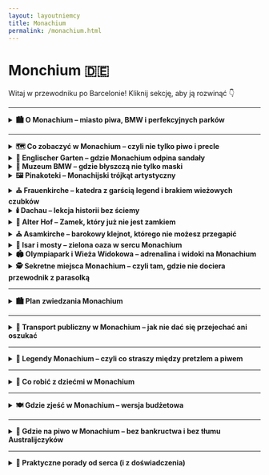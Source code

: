 ```yaml
---
layout: layoutniemcy
title: Monachium
permalink: /monachium.html
---
```


# Monchium 🇩🇪 

Witaj w przewodniku po Barcelonie! Kliknij sekcję, aby ją rozwinąć 👇


---

<details>
  <summary><strong>🏙️ O Monachium – miasto piwa, BMW i perfekcyjnych parków</strong></summary>

  <p>Monachium (czyli München, jeśli chcesz brzmieć jak lokals) to elegancka stolica Bawarii – miasto, które potrafi łączyć tradycję Oktoberfestu z technologiczną przyszłością. Tutaj możesz wpaść na ludzi w skórzanych spodniach, którzy w jednej ręce trzymają kufel piwa, a w drugiej... iPhone’a Pro Max. Stylowe, dostatnie i zaskakująco zielone – to Niemcy w wersji premium.</p>

  <p>Znajdziesz tu wszystko: barokowe pałace, futurystyczne muzea, ogrody angielskie, no i Berghain dla grzecznych – czyli <em>reszta Niemiec patrzy z zazdrością</em>. Ale uwaga: tanio to już było. Za kawę możesz zapłacić więcej niż za bilet do Berlina.</p>

  <h3>🛬 Jak się dostać do Monachium?</h3>

  <p><strong>✈️ Samolotem:</strong> Główne lotnisko to <strong>Flughafen München (MUC)</strong>, czyli Międzynarodowy Port Lotniczy im. Franza Josefa Straussa. Duży, nowoczesny, z automatami do precli. Z lotniska do centrum dostaniesz się pociągiem S-Bahn (linie S1 lub S8) w ok. 40–45 minut. Bilet – ok. 13 euro, ale za widok krów po drodze bezcenne.</p>
  
  <p><strong>✈️ Alternatywne lotniska (jeśli kochasz przygody):</strong><br>
  - <strong>Memmingen (FMM)</strong> – tanie linie (czyt. Ryanair). Oficjalnie „Monachium-West”, ale to jakby mówić, że Radom to Warszawa. Dojazd autobusem ok. 1,5–2h. Idealne, jeśli lubisz logistyczne wyzwania.<br>
  - <strong>Nürnberg (NUE)</strong> – bardziej dla desperatów niż strategów, ale pociągiem dojedziesz w 1,5h. </p>
  
  <p><strong>🚄 Pociągiem:</strong> Deutsche Bahn do Monachium z Berlina, Pragi, Wiednia, Zurychu i nawet z Warszawy. Dworzec główny (Hauptbahnhof) jest ogromny, pełen ludzi, fast foodów i klimatu lat 90.</p>
  
  <p><strong>🚗 Samochodem:</strong> Autostrady są świetne – a w Monachium niepotrzebnie, bo korki i ceny parkingów przypominają o sensie transportu publicznego.</p>

  <h3>🏡 Życie w Monachium</h3>

  <p><strong>💰 Koszty:</strong> Jedno z najdroższych miast w Niemczech. Nawet psy mają tam więcej na koncie niż przeciętny turysta. Kawalerka za 1500 euro? Jasne. Ale za to masz dostęp do kultury, Alp i najlepszego piwa na świecie.</p>

  <p><strong>🌳 Styl życia:</strong> Monachijczycy są aktywni, eleganccy i zrelaksowani. Rano joga w parku, potem espresso, potem rowerem do pracy. Niedziela? Leżenie na trawie nad rzeką Isar lub spacer po Englischer Garten – z opcją opalania topless, bo... Niemcy.</p>

  <p><strong>🧠 Edukacja i technologia:</strong> Monachium to centrum innowacji. BMW, Siemens, Allianz – czyli jeśli nie studiujesz, to pewnie coś projektujesz. Tu nawet przedszkola mają kod QR.</p>

  <p><strong>🍻 Społeczność:</strong> Przyjaźni, ale z dystansem. Niemcy z południa mają swoje tempo i styl. Na Oktoberfest poznasz ich z zupełnie innej strony – nagle wszyscy są Twoimi najlepszymi kumplami.</p>
</details>



---

<details>
  <summary><strong>🗺️ Co zobaczyć w Monachium – czyli nie tylko piwo i precle</strong></summary>

 <details>
  <summary><strong>🏰 Marienplatz – czyli centrum wszystkiego, co monachijskie</strong></summary>

  <p>Oto serce Monachium, bijące codziennie jak dzwony w ratuszu. <strong>Marienplatz</strong> to plac, na którym każdy turysta staje, robi zdjęcie, mówi „ooo” i potem nie wie, w którą stronę pójść dalej. Ale spokojnie – jesteś we właściwym miejscu.</p>

  <p>W centrum placu stoi <strong>Kolumna Maryjna</strong>, czyli Mariensäule. Postawiona w 1638 roku na cześć tego, że miasto nie zostało zrównane z ziemią. Miły gest – dziś możesz tu zjeść precla, robiąc sobie selfie z Marią w tle. I nikt Cię za to nie osądzi.</p>

  <p>Największy bajer? <strong>Neues Rathaus</strong> – Nowy Ratusz. Gotycki pałac biurokracji z wieżą, z której codziennie o 11:00, 12:00 (i latem też o 17:00) rusza słynny <strong>Glockenspiel</strong>. Co to? Taki kukiełkowy spektakl z dzwonami i figurkami tańczącymi na chwałę Bawarii. Trochę jak teatrzyk dla dorosłych, tylko bez dialogów. Ludzie patrzą, kręcą głowami, a potem klaszczą, bo wypada.</p>

  <p>W okolicy Marienplatz znajdziesz absolutnie wszystko: sklepy z pamiątkami, knajpy z pretensjami, panów grających na wiolonczeli i turystów w klapkach w listopadzie. Jeśli się zgubisz – wracaj tu. To turystyczny GPS Monachium.</p>

  <p><strong>📍 Współrzędne:</strong> 48.1374° N, 11.5755° E</p>
  <p><strong>🚇 Dojazd:</strong> U-Bahn U3 lub U6, stacja „Marienplatz” (no kto by się spodziewał!)</p>
  <p><strong>💸 Bilety:</strong> Bezpłatnie – za oglądanie ratusza jeszcze nie każą płacić, ale kto wie, co przyniesie przyszłość</p>
</details>

    
   <details>
  <summary><strong>🏛️ Pałac Nymphenburg – bajka dla dorosłych (i dzieci też, jak się nie nudzą)</strong></summary>

  <p>Jeśli kiedykolwiek pomyślałeś „a może by tak zamieszkać w pałacu?”, to po wizycie tutaj zmienisz zdanie. <strong>Pałac Nymphenburg</strong> to <u>barokowy gigant</u>, którego nie da się przeoczyć – chyba że przyszedłeś tu tylko na piknik.</p>

  <p>Wybudowany w XVII wieku jako letnia rezydencja dla bawarskich władców, wygląda jak elegancka odpowiedź na pytanie: „co zrobić, jak masz za dużo pieniędzy i zero umiaru?”. Wnętrza? Złoto, freski, lustra większe niż twoje ego po trzecim piwie. Do tego <strong>Galeria Piękności</strong> – tak, serio – czyli kolekcja portretów kobiet uznanych za ładne przez króla Ludwika I. Subtelne, prawda?</p>

  <p>Ale najlepsze jest to, co na zewnątrz: <strong>ogrody pałacowe</strong>. Rozległe, zadbane, pełne alejek, kanałów, rzeźb i... kaczek z osobowością. Można spacerować godzinami i udawać, że się zgubiło – choć tak naprawdę chcesz tylko uniknąć wyjścia do świata bez marmurowych schodów.</p>

  <p>Dla fanów ciekawostek: na terenie znajduje się także <strong>Muzeum Powozów</strong> (tak, są tu karocy więcej niż ludzi na TikToku) i osobny pałacyk kąpielowy, bo najwyraźniej łazienka wewnątrz pałacu to był za mały luksus.</p>

  <p><strong>📍 Współrzędne:</strong> 48.1586° N, 11.5021° E</p>
  <p><strong>🚇 Dojazd:</strong> Tramwaj nr 17, przystanek „Schloss Nymphenburg”</p>
  <p><strong>💸 Bilety:</strong> Około 8 € (w sezonie), można też kupić bilet łączony z innymi pałacykami i muzeami – jak już wchodzisz w arystokrację, to na całego.</p>
</details>

    
    <details>
  <summary><strong>🍺 Hofbräuhaus – piwny Watykan Bawarii</strong></summary>

  <p>Monachium ma wiele zabytków, ale <strong>Hofbräuhaus</strong> to <u>świątynia ołtarza piwnego</u>. Założona w XVI wieku przez bawarskiego księcia, który uznał, że nie będzie pił importowanego piwa jak jakiś plebejusz. Od tamtej pory lało się tu złoto – w sensie: piwo, nie sztabki.</p>

  <p>W środku: długie, drewniane stoły, które pamiętają więcej toastów niż średni barman w sobotę. Surowy wystrój, kelnerki w dirndlach, orkiestra dęta grająca „Ein Prosit” po raz pięćsetny i turyści, którzy myślą, że litr piwa to mało. Spoiler: to nie jest mało.</p>

  <p>Menu? Klasyka: <strong>kiełbasy, golonka, precle wielkości koła ratunkowego</strong>. Obsługa? Zdolna do obsłużenia batalionu spragnionych w mniej niż kwadrans – szacun. Ceny? Turystyczne, ale za klimat dopłacasz w emocjach.</p>

  <p>Jeśli przychodzisz tu z intencją „tylko popatrzeć” – powodzenia. Atmosfera wciąga jak wir w kuflu. Jeśli siadasz z lokalsami – <u>nie zajmuj zarezerwowanego stołu</u>, jeśli nie chcesz poznać niemieckiego słowa „irytacja” w praktyce.</p>

  <p><strong>📍 Współrzędne:</strong> 48.1374° N, 11.5806° E</p>
  <p><strong>🚇 Dojazd:</strong> U-Bahn: linie U3/U6, stacja Marienplatz</p>
  <p><strong>🕒 Godziny otwarcia:</strong> Codziennie od 11:00 do północy</p>
  <p><strong>ℹ️ Pro tip:</strong> Chcesz usiąść? Przyjdź wcześniej albo bądź bezczelnie miły. W Hofbräuhaus obowiązuje zasada „kto pierwszy, ten siedzi”.</p>
</details>

    
   <details>
  <summary><strong>🌳 Englischer Garten – gdzie Monachium odpina sandały</strong></summary>

  <p>Niech Cię nie zmyli nazwa – <strong>Englischer Garten</strong> nie ma nic wspólnego z królową, deszczem ani herbatą o piątej. To jeden z największych miejskich parków w Europie, większy niż Central Park. Tak, Niemcy musieli mieć większy.</p>

  <p>Na miejscu: kilometrami ciągnące się alejki, trawniki do leżenia jak żaba na słońcu, jezioro z kaczkami (czasem mądrzejszymi niż niektórzy turyści) i oczywiście – <strong>piwne ogródki</strong>. Bo jak spacerować, to z kuflem.</p>

  <p>Najbardziej absurdalny hit? <strong>Surfing na rzece Eisbach</strong>. Tak, w środku Monachium, w rzece, na fali. Surferzy w piankach, gapie w szortach, wszyscy zachwyceni. A Ty zastanawiasz się, czy też nie spróbować... ale potem zamawiasz precla.</p>

  <p>Jeśli jesteś fanem nudy – idź do Chińskiej Wieży. Jeśli nie – zrób sobie piknik, udawaj, że czytasz książkę, a tak naprawdę obserwuj ludzi, psy i rowery z koszykiem. Tutejsze tempo życia to „powolne z przekąską”.</p>

  <p><strong>📍 Współrzędne:</strong> 48.1590° N, 11.6033° E</p>
  <p><strong>🚇 Dojazd:</strong> U-Bahn: linie U3/U6, stacje Giselastraße lub Universität</p>
  <p><strong>🕒 Godziny otwarcia:</strong> Całą dobę. Tak, można legalnie iść na nocny spacer z piwem. Witamy w Monachium.</p>
  <p><strong>ℹ️ Pro tip:</strong> Jeśli zobaczysz kogoś nagiego opalającego się na trawie – nie panikuj. To po prostu <em>Freikörperkultur</em>, czyli niemiecki sposób na „mam to gdzieś”.</p>
</details>

    
   <details>
  <summary><strong>🚗 Muzeum BMW – gdzie błyszczą nie tylko maski</strong></summary>

  <p>Masz prawo jazdy? Nie szkodzi. W <strong>Muzeum BMW</strong> można się zachwycić motoryzacją nawet bez znajomości różnicy między sprzęgłem a kierunkowskazem (którego i tak nikt nie używa).</p>

  <p>To nie jest typowe muzeum z zakurzonymi eksponatami – tu lśni każda śrubka. Stylowy beton, światło jak w spa dla samochodów i pojazdy, które wyglądają jakby właśnie zjechały z czerwonego dywanu... znaczy, z toru testowego.</p>

  <p>Od klasycznych modeli z lat 30., przez motocykle, po koncepcyjne potworki przyszłości, które przypominają bardziej UFO niż auto. Jeśli kiedykolwiek pomyślałeś „ta bryka to mój styl życia” – jesteś we właściwym miejscu.</p>

  <p>Do tego interaktywne ekrany, dźwięki silników i coś, czego nie znajdziesz w folderach turystycznych – ludzie robiący sobie selfie z kołami większymi od ich marzeń mieszkaniowych.</p>

  <p><strong>📍 Współrzędne:</strong> 48.1767° N, 11.5591° E</p>
  <p><strong>🚇 Dojazd:</strong> U-Bahn U3 – stacja Olympiazentrum (5 minut spacerem i gotowe!)</p>
  <p><strong>🕒 Godziny otwarcia:</strong> Wtorek–niedziela 10:00–18:00, poniedziałek zamknięte – samochody też muszą odpocząć</p>
  <p><strong>💰 Bilety:</strong> Dorośli ok. 10€, dzieci i studenci zniżka. Pakiety łączone z BMW Welt i fabryką dostępne, jeśli nie boisz się technologii z bliska.</p>
  <p><strong>ℹ️ Pro tip:</strong> Nie musisz być fanem marki – wystarczy, że lubisz rzeczy, które błyszczą i robią „vroom”.</p>
</details>

    
   <details>
  <summary><strong>🖼️ Pinakoteki – Monachijski trójkąt artystyczny</strong></summary>

  <p>Pinakoteka to nie nazwa leku, tylko trzy potężne muzea, które przypominają, że Niemcy potrafią nie tylko robić piwo i silniki, ale też sztukę (taką do oglądania, nie do picia).</p>

  <ul>
    <li><strong>📜 Alte Pinakothek</strong> – czyli „stara pinakoteka”. Tu królują mistrzowie: Dürer, Rembrandt, Rubens. Jeśli lubisz obrazy, gdzie nikt się nie uśmiecha, a wszyscy noszą peleryny – bingo!</li>
    <li><strong>🎨 Neue Pinakothek</strong> – „nowa”, choć i tak starsza niż niejedna babcia. Klimt, Van Gogh, Monet. Idealna, jeśli lubisz, gdy kolory się rozlewają, a drzewa wyglądają jak z halucynacji po nadmiarze białej kiełbasy.</li>
    <li><strong>🧪 Pinakothek der Moderne</strong> – czyli wersja „wow, ale dziwnie”. Sztuka współczesna, design, architektura, a czasem coś, co wygląda jak zepsuta pralka, ale jest dziełem sztuki. Nie pytaj – chłonij.</li>
  </ul>

  <p><strong>📍 Współrzędne:</strong> 48.1485° N, 11.5729° E (wszystkie są w tym samym rejonie, idealne do spaceru)</p>
  <p><strong>🚇 Dojazd:</strong> Tramwaj 27, przystanek „Pinakotheken” albo spacer z centrum (bo warto poczuć się jak intelektualista w ruchu)</p>
  <p><strong>🕒 Godziny otwarcia:</strong> Wtorek–niedziela 10:00–18:00, czwartki dłużej (bo artyści też bywają nocnymi markami)</p>
  <p><strong>💰 Bilety:</strong> Ok. 7€ za muzeum, ale w niedziele wszystkie za 1€. Tak, serio. Cała sztuka za jedno euro – cud większy niż Mona Lisa z uśmiechem.</p>
  <p><strong>ℹ️ Tip dla niedzielnych turystów:</strong> Wpadnij rano – w kolejce spotkasz połowę Monachium i wszystkich studentów sztuki w promieniu 100 km.</p>
</details>

    
   <details>
  <summary><strong>⛪ Frauenkirche – katedra z garścią legend i brakiem wieżowych czubków</strong></summary>

  <p>📍 Współrzędne: 48.1386° N, 11.5736° E</p>

  <p>Monachijska Frauenkirche to coś więcej niż kościół – to symbol miasta i ulubione tło do selfie z pretensjonalną miną. Ma dwie ogromne wieże, które kończą się... kulkami. Tak, nie iglicami, nie krzyżami – kulkami. Architekt uznał, że jak już robi coś wielkiego, to może być trochę dziwnie.</p>

  <p>W środku: gotyk, cisza i przyjemna ilość chłodu – idealna przerwa od upału lub monachijskiej przebodźcowanej codzienności. Znajdziesz tu też <strong>„stopę diabła”</strong> – ślad w podłodze, który ponoć zostawił sam Belzebub. Bo kto nie chce mieć własnego odcisku buta w świątyni?</p>

  <p><strong>🚇 Dojazd:</strong> S-Bahn lub U-Bahn do Marienplatz, potem 5 minut pieszo. Nie da się nie zauważyć – serio, widać z pół miasta.</p>

  <p><strong>🎫 Wstęp:</strong> Gratis, bo duchowość powinna być za darmo. Ale za wejście na wieżę trzeba czasem zapłacić – i zmierzyć się ze schodami lub tłumem.</p>

  <p><strong>📸 Pro tip:</strong> Widok z góry to klasyka – dachy Monachium, Alpy w tle i wewnętrzne „wow”. Ale uwaga: pogoda decyduje, czy wieża jest otwarta. Jak pada – zostaje Ci widok z Google.</p>
</details>

    
   <details>
  <summary><strong>🕯️ Dachau – lekcja historii bez ściemy</strong></summary>

  <p>📍 Współrzędne: 48.2686° N, 11.4663° E</p>

  <p>Dachau to nie jest atrakcja. To miejsce, które wbija człowieka w ziemię, bez względu na to, jak dobry miał dzień. Pierwszy obóz koncentracyjny w Niemczech, wzór dla innych (niestety), uruchomiony już w 1933 roku. Aż do 1945 – produkcja cierpienia na przemysłową skalę. Nie trzeba znać wszystkich faktów, żeby poczuć ciężar miejsca. On sam się narzuca.</p>

  <p>Na terenie obozu znajdują się baraki, krematorium, cele karne i miejsce pamięci. Są też wystawy, które nie zostawiają miejsca na iluzje – brutalnie, konkretnie, bez eufemizmów. Zwiedzanie nie kończy się na kliknięciu „Lubię to”. Kończy się milczeniem.</p>

  <p><strong>🎧 Audio guide:</strong> Dostępny w wielu językach, w tym po polsku. Weź go. Nie dla wygody, ale dlatego, że przewodnik prowadzi z odpowiednim szacunkiem. Samodzielne zwiedzanie też możliwe, ale trudno poskładać to wszystko bez kontekstu.</p>

  <p><strong>⏰ Godziny:</strong> Codziennie od 9:00 do 17:00 (ostatnie wejście 16:15). Zamknięte 24 grudnia. Bo nawet najciemniejsze miejsca potrzebują dnia ciszy.</p>

  <p><strong>🎫 Wstęp:</strong> Darmowy. Ale koszt emocjonalny – wysoki. I dobrze, tak powinno być.</p>

  <p><strong>🚆 Jak dojechać:</strong> Z dworca głównego w Monachium (Hauptbahnhof) pociągiem S2 do stacji Dachau (kierunek Petershausen), a potem autobus 726 do „KZ-Gedenkstätte Dachau”. Całość zajmuje ok. 45 minut – wystarczająco długo, by się przygotować mentalnie.</p>

  <p><strong>❗ Wskazówka:</strong> Nie planuj potem zwiedzania ogródków piwnych. Dachau zostaje w głowie na dłużej. I dobrze – niech zostanie.</p>
</details>

<details>
  <summary><strong>🏰 Alter Hof – Zamek, który już nie jest zamkiem</strong></summary>
  
  <p>📍 Współrzędne: 48.1375° N, 11.5777° E</p>
  <p>Alter Hof to jeden z tych niemieckich zabytków, które niekoniecznie przyciągają tłumy turystów, ale mają w sobie coś, co sprawia, że warto tu zajrzeć. Nie jest to ogromny zamek z wieżami i fosami, o jakich marzy każdy średniowieczny fan – to raczej dawny dwór książąt bawarskich. Mimo że obecnie pełni funkcję muzeum i biur, jego historia sięga aż XIII wieku, kiedy to książę Bawarii, Ludwig II, zbudował go jako swoją siedzibę.</p>
  <p>Wchodząc do Alter Hof, cofamy się w czasie do średniowiecza, gdzie życie toczyło się wolniej, a władza siedziała na tych samych, co dzisiaj, ulicach Monachium. Choć zamek nie zachował się w pierwotnej formie, wnętrza i dziedzińce wciąż opowiadają historię Bawarii i jej dynastii Wittelsbach. Niewielu turystów dociera tutaj, co sprawia, że jest to idealne miejsce na spokojny spacer i oderwanie się od zgiełku głównych atrakcji.</p>
  <p>Warto tu przyjść nie tylko po to, by zobaczyć stare mury, ale także by poczuć atmosferę tego miejsca, zwłaszcza jeśli interesujesz się historią Bawarii. W Alter Hof znajdziesz także ciekawe wystawy i informacje o przeszłości Monachium oraz o dynastii Wittelsbach, która odgrywała kluczową rolę w historii tej części Niemiec.</p>
  <p>Jeśli chcesz poczuć się jak średniowieczny książę (choć raczej nie bezpośrednio, bo książęta Bawarii nie rozdawali za darmo majątków), Alter Hof to doskonała okazja, by poczuć atmosferę dawnej Bawarii, która do dziś jest jednym z filarów kultury tego regionu.</p>
</details>

<details>
  <summary><strong>⛪ Asamkirche – barokowy klejnot, którego nie możesz przegapić</strong></summary>
  
  <p>📍 Współrzędne: 48.1391° N, 11.5778° E</p>
  <p>Asamkirche to jedna z tych atrakcji, które potrafią dosłownie zapierać dech w piersiach. Ta niewielka, barokowa świątynia, zbudowana w XVIII wieku przez braci Asam, to prawdziwy festiwal dla oczu, pełen złota, marmuru i finezyjnych detali. Choć z zewnątrz kościół nie wydaje się szczególnie imponujący, to po wejściu do środka od razu widać, dlaczego Asamkirche jest uznawana za jedną z najpiękniejszych barokowych świątyń w Niemczech.</p>
  <p>Kościół, który pierwotnie miał być prywatną kaplicą rodziny Asam, szybko stał się popularnym punktem na mapie turystycznej Monachium. Co ciekawe, to miejsce jest pełne niespodzianek: każdy detal, od ołtarza po sufit, jest starannie zaplanowany, by zrobić wrażenie. W szczególności imponuje fresk na suficie, który przedstawia „Świętą Trójcę” – to prawdziwe dzieło sztuki, które daje wrażenie, że niebo zstępuje na ziemię.</p>
  <p>Chociaż Asamkirche nie jest dużą budowlą, to jakość jej detali sprawia, że nie można się tu nudzić. Z każdym krokiem odkrywasz nowe elementy, jak rzeźby, freski, bogato zdobione kolumny i ornamenty, które razem tworzą niesamowitą atmosferę. To kościół, w którym można się zatrzymać i naprawdę poczuć się częścią historii – nawet jeśli nie jesteś religijny, sztuka i emocje, jakie tu czuć, są absolutnie niezapomniane.</p>
  <p>Asamkirche to miejsce, które jest zarówno spokojną oazą w sercu Monachium, jak i prawdziwą perłą baroku. Niezależnie od tego, czy interesujesz się sztuką, historią, czy po prostu chcesz zobaczyć coś, co zaskoczy Cię na każdym kroku – to miejsce jest zdecydowanie warte uwagi. A przy tym, ponieważ nie jest tak popularne jak inne zabytki w Monachium, znajdziesz tu trochę więcej ciszy i spokoju, by w pełni docenić piękno tego niezwykłego kościoła.</p>
</details>

<details>
  <summary><strong>🌊 Isar i mosty – zielona oaza w sercu Monachium</strong></summary>

  <p>📍 Współrzędne: 48.1351° N, 11.5811° E (rzeka Isar w centrum Monachium)</p>
  
  <p>Isar to nie tylko rzeka – to serce Monachium, które bije w rytm spacerów, biegania i letnich kąpieli. Jej brzeg jest jak naturalny salon miasta, pełen zieleni, plaż i mostów, które łączą różne części Monachium w malowniczy sposób. Rzeka przebiega przez miasto jak wielka arteria, zapraszając do odkrywania różnych zakątków, zarówno tych turystycznych, jak i mniej znanych.</p>

  <p>Mosty na Isarze to swoisty symbol miasta. Wzdłuż rzeki znajdziesz zarówno te klasyczne, stare mosty, jak i nowoczesne konstrukcje, które łączą tradycję z nowoczesnością. Przykładem jest Most Karla, który wyróżnia się swoją elegancją i widokiem na piękne, zielone tereny. Jest to jedno z tych miejsc, które idealnie nadaje się na romantyczny spacer. Jeśli masz ochotę na trochę więcej przygody, mosty prowadzą również do różnych plaż wzdłuż Isary, gdzie możesz poczuć się jak prawdziwy mieszkaniec Monachium i wziąć udział w „wodnej rewolucji” – lokalne kąpieliska są popularne, a temperatura wody w lecie to idealne ukojenie.</p>

  <p>Nie brakuje tu także szlaków pieszych i rowerowych, które prowadzą przez mosty i tereny wzdłuż Isary. Będziesz miał okazję podziwiać zmieniające się krajobrazy – od miejskich scenerii z pięknymi widokami na pałac Nymphenburg, po dzikie obszary nad rzeką, pełne dzikich ptaków i miejscowych rowerzystów. Mosty takie jak Most Ludwiga czy Most Isarbrücke są popularnymi punktami, z których roztacza się przepiękny widok na miasto, rzekę i pobliskie tereny rekreacyjne. Chcesz poczuć się jak prawdziwy Monachijczyk? Weź rower i ruszaj wzdłuż brzegu – niezależnie od pory dnia, zawsze znajdziesz tu coś ciekawego.</p>

  <p>Isar to także miejsce, które ma swoją specyficzną atmosferę. W okolicy mostów możesz spotkać joggerów, rowerzystów, a także grupy przyjaciół relaksujących się na trawie. Latem, rzeka zamienia się w naturalne centrum rekreacyjne – mieszkańcy korzystają z kąpielisk i plaż, a nad wodą można spotkać piknikujących, czytających książki, a nawet grających w siatkówkę plażową. Dla turystów, Isar to przede wszystkim idealne miejsce na odpoczynek od zgiełku miasta i chwila relaksu w samym sercu Monachium.</p>

  <p>Na koniec, warto dodać, że mosty nad Isarą to nie tylko architektoniczne cudeńka, ale także punkty, które pozwalają uchwycić wspaniałe widoki na miasto, szczególnie przy zachodzie słońca. Warto zatrzymać się na chwilę, by zobaczyć, jak światła miasta odbijają się w wodach rzeki. I choć nie jest to atrakcja turystyczna w tradycyjnym sensie, nie ma nic bardziej relaksującego i „monachijskiego” niż chwila spędzona nad Isarą.</p>
</details>

<details>
  <summary><strong>🏟️ Olympiapark i Wieża Widokowa – adrenalina i widoki na Monachium</strong></summary>

  <p>📍 Współrzędne: 48.1731° N, 11.5592° E (Olympiapark)</p>

  <p>Olympiapark to nie tylko miejsce, gdzie odbywały się letnie igrzyska olimpijskie w 1972 roku – to także kompleks, który dziś przyciąga mieszkańców Monachium i turystów z całego świata. Park łączy sport, rekreację i kulturę w jednym, oferując coś dla każdego – od spacerów po trawie, przez oglądanie koncertów, aż po podziwianie miasta z samej góry. Tak, jeśli szukasz miejsca, które pozwoli Ci poczuć się jak lokalny sportowiec (albo przynajmniej jak turysta z widokiem na całe Monachium), Olympiapark jest strzałem w dziesiątkę.</p>

  <p>Park otoczony jest pięknymi jeziorami, po których możesz popływać, oraz rozległymi terenami zielonymi – idealnymi na piknik lub relaks. Jest tu także ogromny stadion olimpijski, który można zwiedzać, a czasami odbywają się tu koncerty i wydarzenia, które przyciągają tłumy. Ale wisienką na torcie jest zdecydowanie **Wieża Widokowa Olympiapark** (Olympiaturm). Wchodząc na nią, wchodzi się na szczyt Monachium – dosłownie i w przenośni. Wieża ma wysokość 291 metrów i z jej szczytu roztacza się jeden z najlepszych widoków na miasto, Alpy, a w słoneczne dni nawet na okolice na odległość 50 km.</p>

  <p>Wjazd na wieżę to trochę jak podróż do nieba, tylko bez potrzeby paszportu. Możesz podziwiać zarówno panoramę Monachium, jak i zobaczyć, jak zmienia się miasto – z historycznego centrum po nowoczesne dzielnice. Na górze znajduje się także restauracja, w której możesz napić się kawy, zjeść coś lekkiego i cieszyć się widokiem. Warto też dodać, że wieża jest popularnym miejscem na fotografowanie, zwłaszcza o zachodzie słońca, kiedy niebo zaczyna mienić się na czerwono i pomarańczowo. Kto nie zrobił zdjęcia z tej wieży, jakby w ogóle nie był w Monachium.</p>

  <p>Jeśli nie jesteś fanem wspinania się po schodach, nic się nie martw – wjazd windą to szybka opcja, która zaoszczędzi Ci energii na podziwianie widoków. A jeśli pogoda nie dopisuje, możesz zrelaksować się w jednym z pobliskich sklepów, kawiarni lub odwiedzić muzeum, które znajduje się w samym kompleksie. Całość tworzy idealne połączenie rekreacji, historii i nowoczesności, dając Ci poczucie, że odkrywasz Monachium z zupełnie nowej perspektywy.</p>

  <p>Olympiapark to także świetne miejsce na aktywności, takie jak jazda na rowerze, bieganie, czy korzystanie z miejsc do ćwiczeń na świeżym powietrzu. Możesz też spróbować swoich sił na ściance wspinaczkowej, która znajduje się w obrębie parku. Mówiąc krótko: w Olympiaparku nuda nie ma prawa zaistnieć.</p>

  <p><strong>Praktyczna porada:</strong> Jeśli planujesz odwiedzić Olympiapark, pamiętaj, że w sezonie letnim może być sporo turystów, zwłaszcza w weekendy. Więc jeśli chcesz uniknąć tłumów i poczuć się jak prawdziwy lokalny, spróbuj przyjść rano w tygodniu. A potem odpocznij na trawie, jak prawdziwy Monachijczyk!</p>
</details>


   
<details>
  <summary><strong>🕵️ Sekretne miejsca Monachium – czyli tam, gdzie nie dociera przewodnik z parasolką</strong></summary>

  <ul>
    <li><strong>🕳️ Podziemna rzeka pod Stachusem</strong> <em>(48.1392° N, 11.5611° E)</em> – Karlplatz (Stachus) to nie tylko fontanna i centrum chaosu, ale też miejsce, pod którym płynie rzeka. Tak, miasto ma swoją własną „ukrytą Wenecję”, tylko że z betonem i rurami. Niewidoczna, ale jak wiesz, że tam jest – czujesz się lepiej.</li>

    <li><strong>🌉 Most Wittelsbachów z ukrytym widokiem</strong> <em>(48.1259° N, 11.5655° E)</em> – niby zwykły most nad Izarą, ale jak zejdziesz schodkami na bok, trafisz do dzikiego zakątka z widokiem na rzekę, drzewa i brak ludzi. Idealne miejsce, jeśli potrzebujesz 10 minut ciszy i egzystencjalnych pytań.</li>

    <li><strong>🐑 Owce w mieście</strong> <em>(48.1523° N, 11.5407° E – Olympiapark)</em> – czasem w Olympiapark pojawia się stado owiec. Żywe, beczące i kompletnie nieświadome, że są częścią niemieckiej strategii ekologicznego koszenia trawy. Zero maszyn, tylko owcze samozaparcie. Dzieci zachwycone, dorośli zdezorientowani.</li>

    <li><strong>🧱 Czerwony bunkier przy Rosenheimer Straße</strong> <em>(48.1252° N, 11.5983° E)</em> – poniemiecki bunkier schowany wśród nowoczesnych budynków, pomalowany na rudo-czerwono. Kiedyś schron, dziś czasem wystawy lub... nic. Po prostu stoi i udaje, że jest modnym loftem.</li>

    <li><strong>🔔 Ukryty dzwon na Sendlinger Tor</strong> <em>(48.1311° N, 11.5675° E)</em> – mały dzwon wmurowany w ścianę średniowiecznej bramy. Legenda mówi, że bije tylko wtedy, gdy Monachium przestaje narzekać na ceny wynajmu. Czyli nigdy. Ale warto go zobaczyć – dla sportu.</li>

    <li><strong>🎨 Mini-galeria w tunelu pod Theresienwiese</strong> <em>(48.1313° N, 11.5468° E)</em> – przejście dla pieszych, które wygląda jak zapomniane metro, ale ściany zdobią lokalne murale i hasła o życiu. Niektóre głębokie, inne głęboko dziwne. Ale w sumie – sztuka jest wszędzie, jeśli nie patrzysz pod nogi.</li>
  </ul>

  <p><strong>ℹ️ Pro tip:</strong> Sekretne miejsca w Monachium często nie mają szyldów ani biletów – trzeba po prostu iść, gapić się, zastanawiać, czy to na pewno to... i potem się uśmiechnąć, że tak.</p>
</details>


</details>

</details>
      
---
<details>
  <summary><strong>🏙️ Plan zwiedzania Monachium</strong></summary>
  
 <details>
  <summary><strong>🏙️ Plan zwiedzania Monachium - Dzień 1: Historia, tradycja i sztuka</strong></summary>
  
  <h3>1. Marienplatz – serce miasta</h3>
  <p>Rozpocznij dzień od <strong>Marienplatz</strong>, głównego placu Monachium. To doskonałe miejsce, żeby poczuć atmosferę miasta, zwrócić uwagę na imponujący <strong>Ratusz</strong> i być świadkiem "Glockenspiel" – pokazów zegarowych. Jeśli uda Ci się tu trafić o pełnej godzinie, nie możesz przegapić tej tradycji. Po zobaczeniu najważniejszych zabytków na placu, udaj się w stronę <strong>Frauenkirche</strong>.</p>

  <h3>2. Frauenkirche – Bawarska perła gotyku</h3>
  <p>Z Marienplatz to tylko kilka minut spaceru do <strong>Frauenkirche</strong>, jednej z najważniejszych katedr Monachium. Zajrzyj do środka, by podziwiać gotyckie wnętrze, a następnie, jeśli czujesz się na siłach, wejdź na wieżę, skąd roztacza się wspaniały widok na miasto.</p>

  <h3>3. Hofbräuhaus – piwna tradycja w pełnej krasie</h3>
  <p>Po duchowym przeżyciu warto dać odpocząć nogom i wybrać się na piwo do <strong>Hofbräuhaus</strong>. To miejsce to absolutna ikona bawarskiego stylu życia, serwująca piwo i tradycyjne jedzenie. Spędź tu chwilę, odpocznij, a przy okazji zasmakuj w typowej bawarskiej kuchni – no, chyba że nie przepadasz za pretzlami, to może i czas na zmianę gustu.</p>

  <h3>4. Viktualienmarkt – raj dla smakoszy</h3>
  <p>Kilka kroków od Hofbräuhaus znajduje się <strong>Viktualienmarkt</strong>, tętniący życiem rynek, na którym znajdziesz wszystko – od świeżych owoców po lokalne specjały. To doskonałe miejsce na szybki lunch, zakupy z regionalnymi produktami, albo po prostu na rozkoszowanie się atmosferą tego rynku.</p>

  <h3>5. Englischer Garten – odpoczynek w zieleni</h3>
  <p>Po intensywnym zwiedzaniu udaj się do <strong>Englischer Garten</strong> – jednego z największych miejskich parków na świecie. To doskonałe miejsce na relaksujący spacer. Warto przejść się do <strong>Chińskiej Wieży</strong> i napić się piwa, bo to doskonała okazja na zakończenie dnia w prawdziwie monachijskim stylu.</p>
</details>

<details>
  <summary><strong>🏙️ Plan zwiedzania Monachium - Dzień 2: Kultura, nowoczesność i historia</strong></summary>
  
  <h3>1. Pałac Nymphenburg – barokowe piękno</h3>
  <p>W drugi dzień warto zacząć od wizyty w <strong>Pałacu Nymphenburg</strong>. Pałac jest oddalony trochę od centrum, ale wciąż łatwy do osiągnięcia transportem publicznym. Zajrzyj do ogrodów i pałacowych komnat, które są świetnym przykładem barokowej architektury. To także miejsce, gdzie możesz poczuć się jak arystokrata – tylko bez tych wszystkich problemów z dziedziczeniem majątku.</p>

  <h3>2. Muzeum BMW – dla miłośników motoryzacji</h3>
  <p>Z Pałacu Nymphenburg masz niedaleko do <strong>Muzeum BMW</strong>, które z pewnością przypadnie do gustu każdemu fanowi motoryzacji. W muzeum znajdziesz eksponaty, które opowiadają historię jednej z najbardziej znanych niemieckich marek samochodowych. A jeśli nie przepadasz za autami, możesz po prostu podziwiać design wystawionych pojazdów – bo to jak małe dzieła sztuki na kołach.</p>

  <h3>3. Olympiapark – historyczne miejsce ZIO</h3>
  <p>Po muzeum wybierz się do <strong>Olympiapark</strong>, który był areną ZIO 1972. Park to miejsce pełne aktywności, a także świetny punkt widokowy z wieży olimpijskiej. Z tego miejsca rozciąga się widok na Monachium, a także Alpy, które widać przy ładnej pogodzie. Jeśli masz ochotę, wejdź na wieżę i poczuj się jak prawdziwy olimpijczyk.</p>

  <h3>4. Pinakoteki – dla miłośników sztuki</h3>
  <p>Kolejnym krokiem jest <strong>Pinakoteka</strong>, gdzie znajduje się zbiór dzieł sztuki z różnych okresów historycznych. Możesz tu podziwiać obrazy takich mistrzów jak Rembrandt, Rubens czy Van Gogh. Dla miłośników sztuki to prawdziwa uczta dla oczu, a jeśli nie czujesz się artystycznie zainspirowany, zawsze możesz zapytać o najbliższą kawiarnię.</p>

  <h3>5. Hofgarten – relaks w sercu Monachium</h3>
  <p>Na zakończenie dnia udaj się do <strong>Hofgarten</strong>, pięknego ogrodu przy Residenz. To idealne miejsce na spokojny spacer i odpoczynek. Po całym dniu zwiedzania warto na chwilę zatrzymać się, odprężyć i dać odpocząć stopom.</p>
</details>
</details>


---

<details>
  <summary><strong>🚋 Transport publiczny w Monachium – jak nie dać się przejechać ani oszukać</strong></summary>

  <p>Monachium to jedno z tych miast, gdzie pociągi przyjeżdżają na czas, a tramwaje nie znikają nagle w polu. Można? Można. Ale trzeba znać parę trików, żeby nie przepłacić i nie wsiąść w ekspres do Bawarskiej Dziury Bez Powrotu.</p>

  <ul>
    <li><strong>🚇 U-Bahn:</strong> Metro, które jeździ tak często, że zdążysz się rozkojarzyć, a już nadjeżdża następne. Idealne do poruszania się po centrum. Uważaj tylko, żeby nie wsiąść w złym kierunku – Niemcy nie żartują z czasem, ale z kierunkami już tak.</li>

    <li><strong>🚈 S-Bahn:</strong> Jeździ dalej niż U-Bahn i dowozi do lotniska, stadionu i innych miejsc, gdzie nie dociera kawałek pizzy z Wolt. Zwykle pod ziemią w centrum, potem hop! – i jedziesz przez alpejskie przedmieścia.</li>

    <li><strong>🚋 Tramwaje:</strong> Ciche, eleganckie i trochę nostalgiczne. Jeżdżą głównie po powierzchni, ale czasem człowiek nie wie, czy to tramwaj, czy właśnie poślizgnął się w czasie. Dobre do robienia zdjęć z okna „jak lokalny”.</li>

    <li><strong>🚌 Autobusy:</strong> Dla tych, którzy nie chcą schodzić do podziemi. Dojeżdżają wszędzie tam, gdzie tramwaje i metro mają już dosyć. Niektóre kursują też nocą – i wtedy poznasz inny wymiar Bawarii.</li>
  </ul>

  <p><strong>🎟️ Bilety:</strong></p>
  <ul>
    <li>📲 Kupuj w automacie, przez aplikację MVV albo... nie, nie kombinuj. Kontrole są częste, a kara za brak biletu kosztuje tyle, co weekend w Alpach.</li>
    <li>🎫 <strong>Najlepsze opcje:</strong> 
      <ul>
        <li>Single ticket – na jeden przejazd, działa na wszystkie środki lokomocji (z wyjątkiem rakiet).</li>
        <li>Day ticket – jeździsz cały dzień jak szejk komunikacyjny.</li>
        <li>Group day ticket – do 5 osób, wychodzi taniej niż jedna kawa w centrum.</li>
      </ul>
    </li>
  </ul>

  <p><strong>🗺️ Strefy?</strong> Tak, są. I są podstępne.</p>
  <p>Monachium ma system strefowy. Większość turystów ogarnie się w <strong>zone M</strong> – to całe miasto. Lotnisko to już osobna bajka (strefa 5), więc szykuj dodatkowe euro lub kup bilet „Gesamtnetz”, jeśli chcesz mieć święty spokój.</p>

  <p><strong>🧠 Porada od serca:</strong> Zrób zrzut ekranu rozkładu jazdy, bo sygnał w podziemiach jest tak stabilny, jak obietnice polityków.</p>

  <p><strong>💡 Aplikacje:</strong></p>
  <ul>
    <li><strong>MVV App:</strong> Lokalna komunikacyjna wyrocznia.</li>
    <li><strong>DB Navigator:</strong> Działa też poza Monachium – bonus, gdy zapragniesz uciec do Augsburga lub Alp.</li>
    <li><strong>Google Maps:</strong> Spoko, ale czasem kłamie jak z nut.</li>
  </ul>

  <p><strong>ℹ️ Ciekawostka:</strong> Niemcy czasem nie kasują biletów, bo używają aplikacji. Ty też możesz – ale nie zapomnij aktywować biletu. „Mam, ale nie kliknąłem” nie działa na kontrolerów.</p>

  <h3>🎟️ Bilety dla turystów:</h3>

  <p>Jeśli jesteś turystą, możesz sięgnąć po bilety dedykowane specjalnie dla Ciebie. To świetny sposób, żeby podróżować bez stresu i w bardziej przystępnej cenie.</p>

  <ul>
    <li><strong>Munich Card:</strong> Kupujesz ją na 1, 2, 3 lub 4 dni i masz nieograniczony dostęp do transportu publicznego w Monachium. Dodatkowo zyskujesz zniżki na atrakcje turystyczne. Pamiętaj, że nie obejmuje to transportu na lotnisko.</li>
    <li><strong>CityTourCard:</strong> Bardzo podobna do Munich Card, ale z większym naciskiem na zniżki w muzeach, restauracjach i innych atrakcjach. Warto ją wziąć, jeśli planujesz zwiedzanie na całego.</li>
    <li><strong>Day Pass – Touristen-Tageskarte:</strong> Opcja dla tych, którzy nie chcą angażować się w wielkie plany, ale chcą zwiedzać w wygodny sposób. Ważny przez cały dzień, działa w strefach A, B i C.</li>
  </ul>

  <h3>🧳 Porady dla turystów:</h3>
  
  <ul>
    <li><strong>Załóż wygodne buty.</strong> Przejazdy publiczne to jedno, ale Monachium ma również dużo do zaoferowania na piechotę. Będziesz chodzić – przygotuj się.</li>
    <li><strong>Wpadnij do metra na piwo.</strong> Nie, nie musisz pić w metrze (chociaż kto wie), ale każda stacja ma strefy, gdzie możesz usiąść i odpocząć. Pamiętaj, by nie wyglądać jak turysta bez planu!</li>
    <li><strong>Oszczędzaj na biletach.</strong> Nie zawsze musisz kupować drogie bilety. Czasem wystarczy Day Ticket, by poczuć się jak VIP na komunikacyjnej fali.</li>
  </ul>

  <p><strong>🎉 Bonus:</strong> Używaj rowerów miejskich (Call a Bike), jeśli chcesz poczuć się jak ekologiczny lokalny obywatel. Są wszędzie i tanie jak barszcz.</p>
</details>

    
       

---

<details>
  <summary><strong>👻 Legendy Monachium – czyli co straszy między pretzlem a piwem</strong></summary>

  <details>
    <summary><strong>😈 Ślad Diabła w Katedrze Mariackiej</strong></summary>
    <p>📍 Współrzędne: 48.1386, 11.5736</p>
    <p>W Frauenkirche znajdziesz odcisk stopy. Niby kamień, ale podobno zostawił go sam Diabeł, który wpadł zobaczyć, czy kościół nie ma okien. Gdy zobaczył wnętrze bez światła, cieszył się jak dziecko. Potem go wykiwano – okna jednak były. Diabeł się wkurzył, tupnął i... mamy ślad. Morale: nie drażnij architektów.</p>
  </details>

  <details>
    <summary><strong>🪓 Dzwony Zegarmistrza</strong></summary>
    <p>📍 Współrzędne: Marienplatz, 48.1374, 11.5755</p>
    <p>Glockenspiel to zabawka dla turystów, ale legenda mówi, że zegarmistrz, który je stworzył, miał zostać oślepiony, żeby nie zrobił podobnego arcydzieła nigdzie indziej. Na szczęście zdążył rozwalić mechanizm, zanim doszło do tragedii. Także ten – nie docenili chłopa, a teraz 43 dzwony dzwonią za jego honor.</p>
  </details>

  <details>
    <summary><strong>👁️ Tunel szpiegów pod Residenz</strong></summary>
    <p>📍 Współrzędne: 48.1415, 11.5802</p>
    <p>Pod dawnym pałacem Wittelsbachów rzekomo biegną tajne tunele, którymi przemieszczali się szpiedzy, kochanki i pewnie też dostawcy piwa. Nikt ich dziś nie widział, ale to Monachium – może są po prostu dobrze ukryte. Albo zasypane beczkami.</p>
  </details>

  <details>
    <summary><strong>🩸 Krwawa fontanna na Sendlinger Tor</strong></summary>
    <p>📍 Współrzędne: 48.1323, 11.5677</p>
    <p>Legenda głosi, że fontanna przy bramie miała kiedyś tryskać krwią zbuntowanych chłopów. Raczej przesadzili, ale fakt – działo się tu sporo podczas powstań. Dziś fontanna działa spokojnie. I woda ma bardziej neutralny kolor.</p>
  </details>

  <details>
    <summary><strong>⚰️ Biała Dama z cmentarza Alter Südfriedhof</strong></summary>
    <p>📍 Współrzędne: 48.1285, 11.5621</p>
    <p>Podobno nocami błąka się tu postać w bieli, która pojawia się przy grobach zapomnianych poetów. Mówi się, że to duch kobiety, która kochała literaturę, ale nikt jej nie kochał. Tylko nie próbuj jej cytować nic z Instagrama – wtedy znika szybciej niż turysta na rachunek.</p>
  </details>

  <details>
    <summary><strong>🪞 Krzywe lustro z pałacu Nymphenburg</strong></summary>
    <p>📍 Współrzędne: 48.1586, 11.5021</p>
    <p>W jednym z pomieszczeń pałacu podobno znajduje się lustro, które pokazuje… coś więcej niż odbicie. Duchy dam dworu? Echa intryg? Albo po prostu efekt nadmiaru piwa. Ale jeśli się w nim nie widzisz – czas uciekać. Albo spać więcej.</p>
  </details>

  <p><strong>ℹ️ Uwaga praktyczna:</strong> Monachijskie duchy są dość dyskretne – nie robią hałasu, nie straszą zbyt nachalnie i zwykle nie pobierają opłat za zdjęcia. Idealne dla introwertyków i fanów subtelnych zjawisk nadprzyrodzonych.</p>
</details>




---

<details>
  <summary><strong>🧒 Co robić z dziećmi w Monachium</strong></summary>

  <ul>
    <li><strong>🦕 Muzeum Niemieckie (Deutsches Museum)</strong><br>
    📍 Współrzędne: 48.1303, 11.5840<br>
    Brzmi poważnie, ale to raj dla dzieci z obsesją na punkcie wszystkiego, co się rusza, świeci lub wybucha (w kontrolowany sposób). Mają interaktywną strefę dziecięcą. Uwaga: wychodzi się stamtąd po 4 godzinach i tylko z przekupstwem.</li>

    <li><strong>🐒 Ogród zoologiczny Hellabrunn</strong><br>
    📍 Współrzędne: 48.1034, 11.5431<br>
    Zoo, które twierdzi, że jest „geograficzne”. Cokolwiek to znaczy, dzieci widzą pingwiny, foki, małpy i karmienie kozłów. Rodzice widzą dużo chodzenia, kłótnie o lody i „jeszcze tylko jeden pawilon”.</li>

    <li><strong>⛲ Englischer Garten – z nutką chaosu</strong><br>
    📍 Współrzędne: 48.1595, 11.6036<br>
    Zielono, przestrzennie, czasem z surferami na rzece. Dzieci mogą biegać, turlać się i krzyczeć bez echa od sąsiadów. Dorośli mogą udawać, że to relaks. A potem iść na precla do ogródka piwnego – przecież zasłużyli.</li>

    <li><strong>🚂 Muzeum Kolejnictwa (Verkehrszentrum)</strong><br>
    📍 Współrzędne: 48.1322, 11.5364<br>
    Czy Twoje dziecko lubi pociągi bardziej niż rodzinę? Witamy w raju. Stare lokomotywy, tramwaje, rowery z XIX wieku i wszystko, co ma koła. Można dotykać. A czasem nawet wejść.</li>

    <li><strong>🌳 Olympia Park z wieżą i mini kolejką</strong><br>
    📍 Współrzędne: 48.1731, 11.5468<br>
    Dzieci biegają, ty szukasz kawy. Wieża olimpijska dla widoków (i chwilowej ciszy), plac zabaw XXL i sezonowa kolejka turystyczna – nie najgorszy kompromis między zabawą a rozsądkiem.</li>

    <li><strong>🐠 SEA LIFE Monachium</strong><br>
    📍 Współrzędne: 48.1750, 11.5522<br>
    Akwarium z rekinami i rybkami, które dzieciom wydają się „z kreskówki”. Nie jest gigantyczne, ale ma tunel podwodny – a to zawsze działa. Dobrze na dzień deszczowy lub dzień z niskim poziomem cierpliwości.</li>

    <li><strong>🎠 Augustiner-Keller – tak, piwiarnia dla rodzin</strong><br>
    📍 Współrzędne: 48.1441, 11.5524<br>
    Plac zabaw przy stołach, dzieci dostają soki, dorośli coś mocniejszego. System wypracowany przez pokolenia Bawarczyków. Wszyscy zadowoleni, nikt się nie przewraca – cud społecznej inżynierii.</li>
  </ul>

  <p><strong>ℹ️ Protip dla rodziców:</strong> W metrze zawsze wsiadajcie do wagonu z miejscem na wózki (ma piktogram). Inaczej Twoje życie to schody, spojrzenia i rozważania egzystencjalne.</p>
</details>

---

<details>
  <summary><strong>🍽️ Gdzie zjeść w Monachium – wersja budżetowa</strong></summary>

  <p>Monachium nie jest tanie. Tu nawet precel wygląda, jakby miał kredyt hipoteczny. Ale spokojnie, oto miejsca, gdzie da się zjeść smacznie, lokalnie i bez zastawiania roweru w lombardzie:</p>

  <ul>
    <li><strong>🥨 Bergwolf</strong> – <em>currywurst i fryty jak w Berlinie, ale z południowym akcentem</em><br>
    📍 📍 Fraunhoferstraße 17, 80469 München<br>
    Nocna mekka studentów, nocnych marków i ludzi z budżetem. Duże porcje, duży hałas, małe ceny. Sztućce opcjonalne – fryty z majonezem to tu religia.</li>

    <li><strong>🥟 Takumi München</strong> – <em>ramen, który rozgrzeje nawet w listopadzie</em><br>
    📍 📍 Heßstraße 71, 80798 München<br>
    Nie bawarskie, ale po taniości i z klasą. Ramen w stylu japońskiego food trucka – duży, sycący i z jajkiem, które przypomina, że życie ma sens. Czasem kolejka.</li>

    <li><strong>🍝 Pastarello</strong> – <em>włoski makaron za niemiecką cenę… ale tę niższą</em><br>
    📍 📍 Amalienstraße 89, 80799 München<br>
    Małe, przytulne bistro z domowymi pastami i risotto. Porcje normalne, ceny przyzwoite, klimat „babcia z północy Włoch gotuje w Monachium”.</li>

    <li><strong>🥙 Türkitch</strong> – <em>kebab nowej generacji</em><br>
    📍 📍 Lindwurmstraße 76, 80337 München<br>
    To nie jest kebab z budy pod mostem. To artystyczny döner z hummusem i świeżym chlebkiem, w którym czujesz... kierunek gastro przyszłości. I nie kosztuje majątku!</li>

    <li><strong>🍳 Café Mozart</strong> – <em>śniadania i obiady na miarę portfela</em><br>
    📍 📍 Pettenkoferstraße 2, 80336 München<br>
    Stare dobre bistro w centrum, z klasykami typu zupa dnia, jajecznica, omlet i coś z ziemniakiem. Ceny znośne, obsługa uśmiechnięta, atmosfera „przedinternetowa”.</li>

    <li><strong>🥗 Viktualienmarkt – street food po bawarsku</strong><br>
    📍 📍 Viktualienmarkt, 80331 München<br>
    Tak, to targ. Ale można tu złapać Leberkäse w bułce, smażone kartofelki i coś lokalnego bez czekania na kelnera. Siadasz na ławce, jesz i udajesz, że jesteś foodie, a nie oszczędzasz na hotelu.</li>
  </ul>

  <p><strong>ℹ️ Protip:</strong> W tanich lokalach nie zawsze można płacić kartą. Gotówka = życie. A toaleta bywa ukryta jak skarb w RPG-u.</p>
</details>

---

<details>
  <summary><strong>🍺 Gdzie na piwo w Monachium – bez bankructwa i bez tłumu Australijczyków</strong></summary>

  <p>Monachium to stolica piwa. I niestety, także wysokich cen za kufel. Ale spokojnie – nie musisz od razu iść do Hofbräuhausu, żeby poczuć klimat. Oto kilka miejsc, gdzie piwo smakuje jak piwo, a nie jak kredyt hipoteczny:</p>

  <ul>
    <li><strong>🍻 Augustiner Bräustuben</strong> – <em>piwo prosto z browaru, taniej niż w modnych knajpach</em><br>
    📍 Landsberger Str. 19, 80339 München<br>
    Ceny dla ludzi, nie dla turystów z selfie-stickiem. Tradycyjna piwiarnia z beczkowym Augustinerem i jedzeniem jak u cioci z Bawarii. Głośno, tłoczno, autentycznie.</li>

    <li><strong>🌳 Biergarten w Chinesischer Turm</strong> – <em>piwo z widokiem i bez rezerwacji</em><br>
    📍 Englischer Garten 3, 80538 München<br>
    Najsłynniejszy ogródek piwny w Monachium. Możesz przynieść własne jedzenie (tak, to legalne!) i kupić tylko piwo. Klimat 10/10, ceny 7/10, kolejki 9/10 – ale warto.</li>

    <li><strong>🍺 Giesinger Bräustüberl</strong> – <em>rzemieślnicze, lokalne, mniej turystyczne</em><br>
    📍 Martin-Luther-Straße 2, 81539 München<br>
    Piwo z mniejszego browaru, którego nie znajdziesz w marketach. Fajna alternatywa, jeśli masz dość Oktoberfestowego klimatu przez cały rok. A kufel nie kosztuje fortuny.</li>

    <li><strong>🍷 Tap House München</strong> – <em>dla odważnych, którzy wiedzą, co to IPA</em><br>
    📍 Rosenheimer Str. 108, 81669 München<br>
    200+ piw z całego świata, ale też lokalne krafty. Trochę hipstersko, ale ceny nadal w granicach zdrowego rozsądku. No i nie musisz pić pszenicznego, jeśli nie chcesz.</li>

    <li><strong>🍂 Max Emanuel Brauerei</strong> – <em>studenci, piwo, ogródek i brak zadęcia</em><br>
    📍 Adalbertstraße 33, 80799 München<br>
    Knajpa z duszą, z ogródkiem, tanimi kuflami i domową atmosferą. Gdyby piwo mogło mówić, powiedziałoby: „Tu się nie udaje, że się jest kimś innym”.</li>
  </ul>

  <p><strong>ℹ️ Lokalna porada:</strong> W Monachium standardowy kufel to 0,5 l albo litr. Półlitrowe zamawia tylko ktoś, kto się spieszy – albo się wstydzi. A w ogródkach bywa, że za piwo płacisz przy odbiorze, a nie na koniec. Lepiej nie zasnąć przy stole.</p>
</details>


---

<details>
  <summary><strong>🧠 Praktyczne porady od serca (i z doświadczenia)</strong></summary>

  <ul>
    <li><strong>💸 Gotówka to nie relikt – to konieczność</strong><br>
    Monachium to bogate miasto, ale terminale płatnicze nadal są opcjonalne w wielu miejscach. Kawiarnia? Tylko gotówka. Publiczna toaleta? Tylko monety. Bądź przygotowany jak na średniowieczny jarmark.</li>

    <li><strong>🚲 Rowerem szybciej niż metrem</strong><br>
    Miasto ma świetne ścieżki rowerowe, a ruch drogowy przypomina trochę grę w Tetrisa z Audi. Rowerem unikniesz korków i dotrzesz wszędzie. Uważaj tylko na dziadków z kijkami – oni się nie zatrzymują.</li>

    <li><strong>🕒 Wszystko zamyka się wcześniej, niż sądzisz</strong><br>
    Sklepy? 20:00. Niektóre nawet 19:00. Apteki w niedzielę? Miasto-widmo. Lepiej mieć wszystko wcześniej, bo wieczorem zostaje ci tylko stacja benzynowa i egzystencjalne rozważania nad batonikami.</li>

    <li><strong>📱 Aplikacja MVV to twoje drugie serce</strong><br>
    Rozkłady jazdy? Czas rzeczywisty? Który tramwaj ma humor? Wszystko w jednej apce. Bez niej jesteś jak turysta z lat 90., z papierową mapą i nadzieją.</li>

    <li><strong>☕ „Mała czarna” to tu trochę większa filozofia</strong><br>
    Kawa w Monachium to rytuał. Jeśli zamówisz „espresso”, dostaniesz spojrzenie pełne zawodu. Powiedz „Kaffee” i patrz, co się stanie – możesz trafić na wszystko od czarnej lury po mleczny deser w filiżance.</li>

    <li><strong>🚾 Toalety miejskie – są, ale…</strong><br>
    Nie zawsze za darmo. Często z obsługą, czasem z turniketem jak w metrze. Miej euro w kieszeni i nie pytaj za dużo. Jeśli wygląda otwarte – wejdź. Jeśli pachnie źle – jeszcze szybciej wejdź i wyjdź.</li>

    <li><strong>🧳 Przechowalnie bagażu? Głównie na dworcach</strong><br>
    Jeśli myślisz, że zostawisz walizkę w muzeum, bo „to duży obiekt” – nie. Tylko dworce są konsekwentne. Automat, szafka, zero pytań. Ale uważaj – większe szafki bywają jak mieszkanie w Monachium: zajęte lub drogie.</li>
  </ul>

  <p><strong>ℹ️ Od nas dla ciebie:</strong> Monachium jest zadbane, uprzejme i trochę pedantyczne. Jeśli zapamiętasz trzy rzeczy – gotówka, wcześniejsze zakupy i cierpliwość do systemu – przetrwasz i nawet polubisz.</p>
</details>
